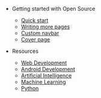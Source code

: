 - Getting started with Open Source

  - [Quick start](quickstart.md)
  - [Writing more pages](more-pages.md)
  - [Custom navbar](custom-navbar.md)
  - [Cover page](cover.md)

- Resources

  - [Web Development]()
  - [Android Development]()
  - [Artificial Intelligence]()
  - [Machine Learning]()
  - [Python]()

